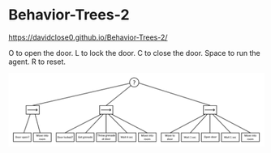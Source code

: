 # Behavior-Trees-2

https://davidclose0.github.io/Behavior-Trees-2/

O to open the door. L to lock the door. C to close the door. Space to run the agent. R to reset.

![alt text](https://github.com/DavidClose0/Behavior-Trees-2/blob/main/behavior_tree.png "Behavior tree")
